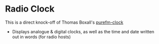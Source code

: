 # Radio Clock

This is a direct knock-off of Thomas Boxall's [purefm-clock](https://github.com/ThomasBoxall/purefm-clock)
- Displays analogue & digital clocks, as well as the time and date written out in words (for radio hosts)